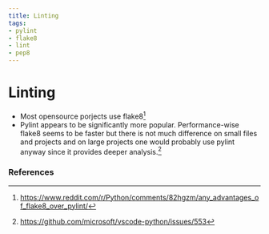 ```yaml
---
title: Linting
tags:
- pylint
- flake8
- lint
- pep8
---
```


# Linting

<TagLinks />

* Most opensource porjects use flake8[^2]
* Pylint appears to be significantly more popular. Performance-wise flake8 seems to be faster but there is not much difference on small files and projects and on large projects one would probably use pylint anyway since it provides deeper analysis.[^1]



[flake8]: https://gitlab.com/pycqa/flake8

### References

[^1]: https://github.com/microsoft/vscode-python/issues/553
[^2]: https://www.reddit.com/r/Python/comments/82hgzm/any_advantages_of_flake8_over_pylint/

<Footer />
